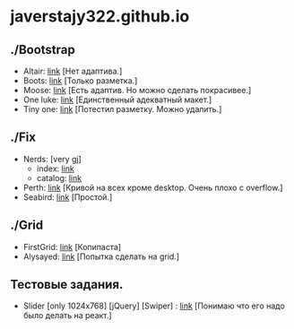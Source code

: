 # javerstajy322.github.io

## ./Bootstrap

* Altair: [link](./bootstrap/altair/) [Нет адаптива.]
* Boots: [link](./bootstrap/boots/) [Только разметка.]  
* Moose: [link](./bootstrap/moose/) [Есть адаптив. Но можно сделать покрасивее.]
* One luke: [link](./bootstrap/oneluke/) [Единственный адекватный макет.]
* Tiny one: [link](./bootstrap/tinyone/) [Потестил разметку. Можно удалить.]  

## ./Fix

* Nerds: [very gj]
  * index: [link](./fix/nerds/flex/) 
  * catalog: [link](./fix/nerds/flex/catalog.html)  
* Perth: [link](./fix/perth/app/) [Кривой на всех кроме desktop. Очень плохо с overflow.]   
* Seabird: [link](./fix/seabird/) [Простой.]  

## ./Grid

* FirstGrid: [link](./grid/testGrid/) [Копипаста]  
* Alysayed: [link](./grid/alysayed/) [Попытка сделать на grid.]  

## Тестовые задания.
* Slider [only 1024x768] [jQuery] [Swiper] : [link](../slider) [Понимаю что его надо было делать на реакт.] 
